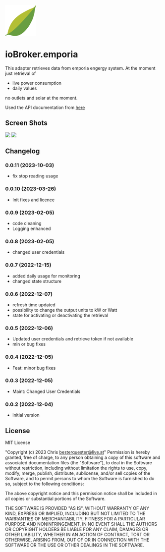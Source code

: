 <img src="admin/emporia.png" width="100">

# ioBroker.emporia

This adapter retrieves data from emporia engergy system. At the moment just retrieval of
- live power consumption
- daily values

no outlets and solar at the moment.

Used the API documentation from [here](https://github.com/magico13/PyEmVue/blob/master/api_docs.md)

## Screen Shots
<img src="admin/img/screenshot1.png" width="400">

<img src="admin/img/screenshot2.png" width="400">


## Changelog

<!--
  Placeholder for the next version (at the beginning of the line):
  ### **WORK IN PROGRESS**
-->
### 0.0.11 (2023-10-03)
- fix stop reading usage

### 0.0.10 (2023-03-26)
- Init fixes and licence

### 0.0.9 (2023-02-05)
- code cleaning
- Logging enhanced

### 0.0.8 (2023-02-05)
- changed user credentials

### 0.0.7 (2022-12-15)
- added daily usage for monitoring
- changed state structure

### 0.0.6 (2022-12-07)
- refresh time updated
- possibility to change the output units to kW or Watt
- state for activating or deactivating the retrieval

### 0.0.5 (2022-12-06)
- Updated user credentials and retrieve token if not available
- min or bug fixes

### 0.0.4 (2022-12-05)
- Feat: minor bug fixes

### 0.0.3 (2022-12-05)
 - Maint: Changed User Credentials

### 0.0.2 (2022-12-04)
- initial version

## License
MIT License

"Copyright (c) 2023 Chris <besterquester@live.at>"
Permission is hereby granted, free of charge, to any person obtaining a copy
of this software and associated documentation files (the "Software"), to deal
in the Software without restriction, including without limitation the rights
to use, copy, modify, merge, publish, distribute, sublicense, and/or sell
copies of the Software, and to permit persons to whom the Software is
furnished to do so, subject to the following conditions:

The above copyright notice and this permission notice shall be included in all
copies or substantial portions of the Software.

THE SOFTWARE IS PROVIDED "AS IS", WITHOUT WARRANTY OF ANY KIND, EXPRESS OR
IMPLIED, INCLUDING BUT NOT LIMITED TO THE WARRANTIES OF MERCHANTABILITY,
FITNESS FOR A PARTICULAR PURPOSE AND NONINFRINGEMENT. IN NO EVENT SHALL THE
AUTHORS OR COPYRIGHT HOLDERS BE LIABLE FOR ANY CLAIM, DAMAGES OR OTHER
LIABILITY, WHETHER IN AN ACTION OF CONTRACT, TORT OR OTHERWISE, ARISING FROM,
OUT OF OR IN CONNECTION WITH THE SOFTWARE OR THE USE OR OTHER DEALINGS IN THE
SOFTWARE.